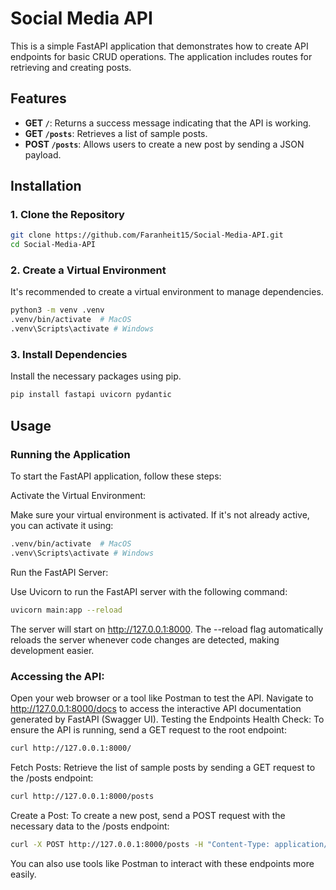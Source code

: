 # Social Media API

This is a simple FastAPI application that demonstrates how to create API endpoints for basic CRUD operations. The application includes routes for retrieving and creating posts.

## Features

- **GET `/`**: Returns a success message indicating that the API is working.
- **GET `/posts`**: Retrieves a list of sample posts.
- **POST `/posts`**: Allows users to create a new post by sending a JSON payload.

## Installation

### 1. Clone the Repository

```bash
git clone https://github.com/Faranheit15/Social-Media-API.git
cd Social-Media-API
```

### 2. Create a Virtual Environment

It's recommended to create a virtual environment to manage dependencies.

```bash
python3 -m venv .venv
.venv/bin/activate  # MacOS
.venv\Scripts\activate # Windows
```

### 3. Install Dependencies

Install the necessary packages using pip.

```bash
pip install fastapi uvicorn pydantic
```

## Usage

### Running the Application

To start the FastAPI application, follow these steps:

Activate the Virtual Environment:

Make sure your virtual environment is activated. If it's not already active, you can activate it using:

```bash
.venv/bin/activate  # MacOS
.venv\Scripts\activate # Windows
```

Run the FastAPI Server:

Use Uvicorn to run the FastAPI server with the following command:

```bash
uvicorn main:app --reload
```

The server will start on http://127.0.0.1:8000.
The --reload flag automatically reloads the server whenever code changes are detected, making development easier.

### Accessing the API:

Open your web browser or a tool like Postman to test the API.
Navigate to http://127.0.0.1:8000/docs to access the interactive API documentation generated by FastAPI (Swagger UI).
Testing the Endpoints
Health Check:
To ensure the API is running, send a GET request to the root endpoint:

```bash
curl http://127.0.0.1:8000/
```

Fetch Posts:
Retrieve the list of sample posts by sending a GET request to the /posts endpoint:

```bash
curl http://127.0.0.1:8000/posts
```

Create a Post:
To create a new post, send a POST request with the necessary data to the /posts endpoint:

```bash
curl -X POST http://127.0.0.1:8000/posts -H "Content-Type: application/json" -d '{"title": "New Post", "content": "This is the content of the new post", "published": true, "rating": 5}'
```

You can also use tools like Postman to interact with these endpoints more easily.
